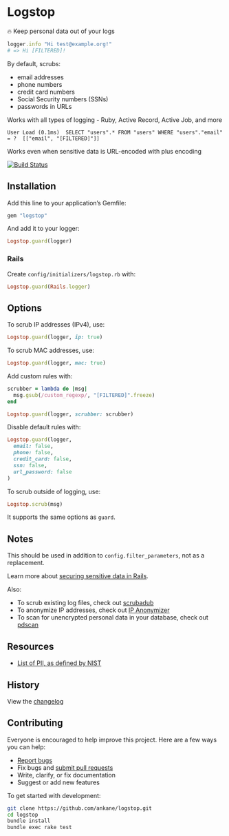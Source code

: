# Logstop

:fire: Keep personal data out of your logs

```ruby
logger.info "Hi test@example.org!"
# => Hi [FILTERED]!
```

By default, scrubs:

- email addresses
- phone numbers
- credit card numbers
- Social Security numbers (SSNs)
- passwords in URLs

Works with all types of logging - Ruby, Active Record, Active Job, and more

```
User Load (0.1ms)  SELECT "users".* FROM "users" WHERE "users"."email" = ?  [["email", "[FILTERED]"]]
```

Works even when sensitive data is URL-encoded with plus encoding

[![Build Status](https://github.com/ankane/logstop/workflows/build/badge.svg?branch=master)](https://github.com/ankane/logstop/actions)

## Installation

Add this line to your application’s Gemfile:

```ruby
gem "logstop"
```

And add it to your logger:

```ruby
Logstop.guard(logger)
```

### Rails

Create `config/initializers/logstop.rb` with:

```ruby
Logstop.guard(Rails.logger)
```

## Options

To scrub IP addresses (IPv4), use:

```ruby
Logstop.guard(logger, ip: true)
```

To scrub MAC addresses, use:

```ruby
Logstop.guard(logger, mac: true)
```

Add custom rules with:

```ruby
scrubber = lambda do |msg|
  msg.gsub(/custom_regexp/, "[FILTERED]".freeze)
end

Logstop.guard(logger, scrubber: scrubber)
```

Disable default rules with:

```ruby
Logstop.guard(logger,
  email: false,
  phone: false,
  credit_card: false,
  ssn: false,
  url_password: false
)
```

To scrub outside of logging, use:

```ruby
Logstop.scrub(msg)
```

It supports the same options as `guard`.

## Notes

This should be used in addition to `config.filter_parameters`, not as a replacement.

Learn more about [securing sensitive data in Rails](https://ankane.org/sensitive-data-rails).

Also:

- To scrub existing log files, check out [scrubadub](https://github.com/datascopeanalytics/scrubadub)
- To anonymize IP addresses, check out [IP Anonymizer](https://github.com/ankane/ip_anonymizer)
- To scan for unencrypted personal data in your database, check out [pdscan](https://github.com/ankane/pdscan)

## Resources

- [List of PII, as defined by NIST](https://en.wikipedia.org/wiki/Personally_identifiable_information#NIST_definition)

## History

View the [changelog](CHANGELOG.md)

## Contributing

Everyone is encouraged to help improve this project. Here are a few ways you can help:

- [Report bugs](https://github.com/ankane/logstop/issues)
- Fix bugs and [submit pull requests](https://github.com/ankane/logstop/pulls)
- Write, clarify, or fix documentation
- Suggest or add new features

To get started with development:

```sh
git clone https://github.com/ankane/logstop.git
cd logstop
bundle install
bundle exec rake test
```
